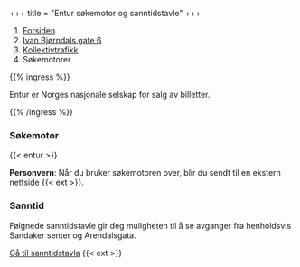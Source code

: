 +++
title = "Entur søkemotor og sanntidstavle"
+++

<!-- markdownlint-disable MD033 -->

<nav aria-label="breadcrumb">
  <ol class="breadcrumb">
    <li class="breadcrumb-item"><a href="#">Forsiden</a></li>
    <li class="breadcrumb-item"><a href="../besok">Ivan Bjørndals gate 6</a></li>
    <li class="breadcrumb-item"><a href="../besok">Kollektivtrafikk</a></li>
    <li class="breadcrumb-item active" aria-current="page">Søkemotorer</li>
  </ol>
</nav>

{{% ingress %}}

Entur er Norges nasjonale selskap for salg av billetter.

{{% /ingress %}}

### Søkemotor

{{< entur >}}

**Personvern**: Når du bruker søkemotoren over, blir du sendt til en ekstern nettside {{< ext >}}.

### Sanntid

Følgnede sanntidstavle gir deg muligheten til å se avganger fra henholdsvis Sandaker senter og Arendalsgata.

[Gå til sanntidstavla][entur] {{< ext >}}

[entur]: https://tavla.en-tur.no/t/PnVDQGYSsCiPu3B3JRrx